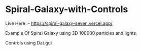 # Spiral-Galaxy-with-Controls

Live Here :- https://spiral-galaxy-seven.vercel.app/

Example Of Spiral Galaxy using 3D 100000 particles and lights

Controls using Dat.gui
